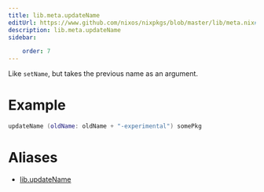 ```yaml
---
title: lib.meta.updateName
editUrl: https://www.github.com/nixos/nixpkgs/blob/master/lib/meta.nix#L47C16
description: lib.meta.updateName
sidebar:

    order: 7
---
```


Like `setName`, but takes the previous name as an argument.

# Example

```nix
updateName (oldName: oldName + "-experimental") somePkg
```


# Aliases

- [lib.updateName](./reference/lib/lib-updateName)


